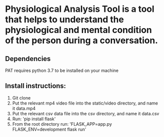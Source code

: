 # Physiological Analysis Tool is a tool that helps to understand the physiological and mental condition of the person during a conversation.

## Dependencies
PAT requires python 3.7 to be installed on your machine

## Install instructions:
1. Git clone
2. Put the relevant mp4 video file into the static/video directory, and name it data.mp4
3. Put the relevant csv data file into the csv directory, and name it data.csv
4. Run: 'pip install flask'
5. From the root directory run: 'FLASK_APP=app.py FLASK_ENV=development flask run'
